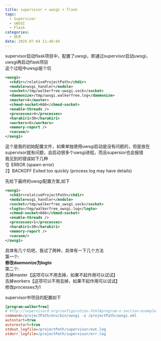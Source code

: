 ```yaml
---
title: supervisor + uwsgi + flask
tags:
  - Supervisor
  - uWSGI
  - Flask
categories:
  - 技术
date: 2025-07-04 11:48:04
---
```


supervisor启动flask项目中，配置了uwsgi，即通过supervisor启动uwsgi，uwsgi再启动flask项目  
这个过程中uwsgi是个坑

```xml
<uwsgi>
  <chdir>/relativeProjectPath</chdir>
  <module>wsgi_handler</module>
  <socket>/tmp/walkerfree-uwsgi.sock</socket> 
  <daemonize>/tmp/uwsgi.walkerfree.log</daemonize>
  <master>4</master>
  <chmod-socket>666</chmod-socket>
  <enable-threads />
  <processes>4</processes>
  <harakiri>30</harakiri>
  <workers>6</workers>
  <memory-report />
  <vacuum/>
</uwsgi>
```

这个是我的初始配置文件，如果单独使用uwsgi启动是没有问题的，但是放在supervisor就有问题，会启动很多个uwsgi进程，而且supersior也会报错  
我见到的错误如下几种  
1】ERROR (spawn error)  
2】BACKOFF Exited too quickly (process log may have details)

先给下最终的uwsgi配置方案,如下

```xml
<uwsgi>
  <chdir>relativeProjectPath</chdir>
  <module>wsgi_handler</module>
  <socket>/tmp/walkerfree_uwsgi.sock</socket> 
  <logto>/tmp/walkerfree_uwsgi.log</logto>
  <chmod-socket>666</chmod-socket>
  <enable-threads />
  <processes>1</processes>
  <harakiri>30</harakiri>
  <memory-report />
  <vacuum/>
</uwsgi>
```

具体有几个坑吧，我试了两种，具体有一下几个方法  
第一个:  
**修改daemonize为logto**  
第二个:  
去掉master【这项可以不用去掉，如果不起作用可以试试】  
去掉workers【这项可以不用去掉，如果不起作用可以试试】  
修改processes为1

supervisor中项目的配置如下

```ini
[program:walkerfree]
# http://supervisord.org/configuration.html#program-x-section-example
command=/projectPath/env/bin/uwsgi -x /projectPath/uwsgi.xml
autostart=true
autorestart=true
stdout_logfile=/projectPath/supervisor/out.log
stderr_logfile=/projectPath/supervisor/err.log
```
